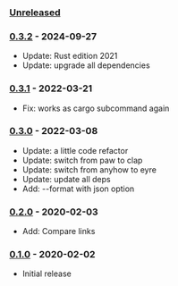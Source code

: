 ### [Unreleased]

### [0.3.2] - 2024-09-27

- Update: Rust edition 2021
- Update: upgrade all dependencies

### [0.3.1] - 2022-03-21

- Fix: works as cargo subcommand again

### [0.3.0] - 2022-03-08

- Update: a little code refactor
- Update: switch from paw to clap
- Update: switch from anyhow to eyre
- Update: update all deps
- Add: --format with json option

### [0.2.0] - 2020-02-03

- Add: Compare links

### [0.1.0] - 2020-02-02

- Initial release

[0.1.0]: https://github.com/davidrjonas/cargo-lockdiff/compare/f1e7f8c78...0.1.0
[0.2.0]: https://github.com/davidrjonas/cargo-lockdiff/compare/0.1.0...0.2.0
[0.3.0]: https://github.com/davidrjonas/cargo-lockdiff/compare/0.2.0...0.3.0
[0.3.1]: https://github.com/davidrjonas/cargo-lockdiff/compare/0.3.0...0.3.1
[0.3.2]: https://github.com/davidrjonas/cargo-lockdiff/compare/0.3.1...0.3.2
[Unreleased]: https://github.com/davidrjonas/cargo-lockdiff/compare/0.3.2...master

